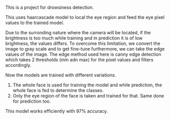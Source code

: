 This is a project for drowsiness detection.

This uses haarcascade model to local the eye region and feed the eye pixel values to the trained model.

Due to the surronding nature where the camera will be located, if the brightness is too much while training and in prediction it is of low brightness, the values differs. To overcome this limitation, we convert the image to gray scale and to get fine-tune furthermore, we can take the edge values of the image.
The edge method used here is canny edge detection which takes 2 thresholds (min adn max) for the pixel values and filters accordingly.

Now the models are trained with different variations.
1. The whole face is used for training the model and while prediction, the whole face is fed to determine the classes. 
2. Only the eye region of the face is taken and trained for that. Same done for prediction too.

This model works efficiently with 97% accuracy.



